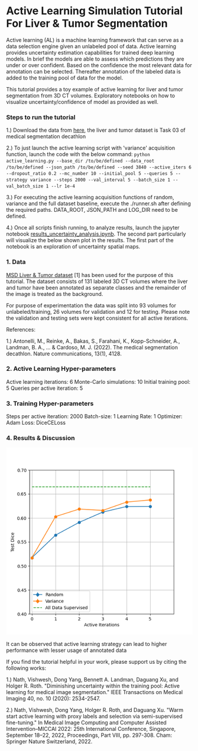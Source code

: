 # Active Learning Simulation Tutorial For Liver & Tumor Segmentation

Active learning (AL) is a machine learning framework that can serve as a data selection engine given an unlabeled pool of data. Active learning provides uncertainty estimation capabilities for trained deep learning models. In brief the models are able to assess which predictions they are under or over confident. Based on the confidence the most relevant data for annotation can be selected. Thereafter annotation of the labeled data is added to the training pool of data for the model.

This tutorial provides a toy example of active learning for liver and tumor segmentation from 3D CT volumes. Exploratory notebooks on how to visualize uncertainty/confidence of model as provided as well.

### Steps to run the tutorial

1.) Download the data from [here](http://medicaldecathlon.com/#tasks), the liver and tumor dataset is Task 03 of medical segmentation decathlon

2.) To just launch the active learning script with 'variance' acquisition function, launch the code with the below command: `python active_learning.py --base_dir /to/be/defined --data_root /to/be/defined --json_path /to/be/defined --seed 3840 --active_iters 6 --dropout_ratio 0.2 --mc_number 10 --initial_pool 5 --queries 5 --strategy variance --steps 2000 --val_interval 5 --batch_size 1 --val_batch_size 1 --lr 1e-4`

3.) For executing the active learning acquisition functions of random, variance and the full dataset baseline, execute the ./runner.sh after defining the required paths. DATA_ROOT, JSON_PATH and LOG_DIR need to be defined.

4.) Once all scripts finish running, to analyze results, launch the jupyter notebook [results_uncertainty_analysis.ipynb](results_uncertainty_analysis.ipynb). The second part particularly will visualize the below shown plot in the results. The first part of the notebook is an exploration of uncertainty spatial maps.

### 1. Data

[MSD Liver & Tumor dataset](http://medicaldecathlon.com/#tasks) [1] has been used for the purpose of this tutorial. The dataset consists of 131 labeled 3D CT volumes where the liver and tumor have been annotated as separate classes and the remainder of the image is treated as the background.

For purpose of experimentation the data was split into 93 volumes for unlabeled/training, 26 volumes for validation and 12 for testing. Please note the validation and testing sets were kept consistent for all active iterations.

References:

1.) Antonelli, M., Reinke, A., Bakas, S., Farahani, K., Kopp-Schneider, A., Landman, B. A., ... & Cardoso, M. J. (2022). The medical segmentation decathlon. Nature communications, 13(1), 4128.

### 2. Active Learning Hyper-parameters

Active learning iterations: 6
Monte-Carlo simulations: 10
Initial training pool: 5
Queries per active iteration: 5

### 3. Training Hyper-parameters

Steps per active iteration: 2000
Batch-size: 1
Learning Rate: 1
Optimizer: Adam
Loss: DiceCELoss

### 4. Results & Discussion

![al_liver](../../figures/al_liver_tumor.png)

It can be observed that active learning strategy can lead to higher performance with lesser usage of annotated data

If you find the tutorial helpful in your work, please support us by citing the following works:

1.) Nath, Vishwesh, Dong Yang, Bennett A. Landman, Daguang Xu, and Holger R. Roth. "Diminishing uncertainty within the training pool: Active learning for medical image segmentation." IEEE Transactions on Medical Imaging 40, no. 10 (2020): 2534-2547.

2.) Nath, Vishwesh, Dong Yang, Holger R. Roth, and Daguang Xu. "Warm start active learning with proxy labels and selection via semi-supervised fine-tuning." In Medical Image Computing and Computer Assisted Intervention–MICCAI 2022: 25th International Conference, Singapore, September 18–22, 2022, Proceedings, Part VIII, pp. 297-308. Cham: Springer Nature Switzerland, 2022.
